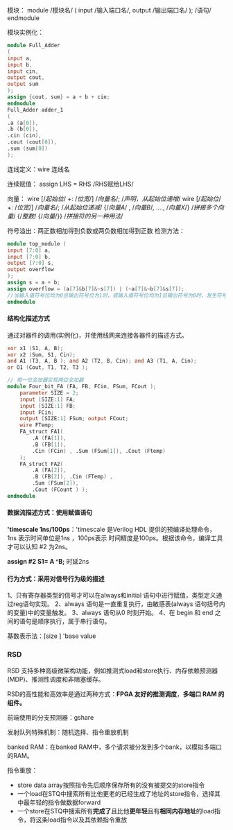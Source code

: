 模块：
module /模块名/ ( input /输入端口名/, output /输出端口名/ ); /语句/ endmodule

模块实例化：

```verilog
module Full_Adder
(
input a,
input b,
input cin,
output cout,
output sum
);
assign {cout, sum} = a + b + cin;
endmodule
Full_Adder adder_1
(
.a (a[0]),
.b (b[0]),
.cin (cin),
.cout (cout[0]),
.sum (sum[0])
);
```

连线定义：wire 连线名

连续赋值：
assign LHS = RHS /RHS赋给LHS/

向量：
wire [/*起始位*/ +: /*位宽*/] /*向量名*/; /*声明，从起始位递增*/
wire [/*起始位*/ +: /*位宽*/] /*向量名*/; /*从起始位递减*/
{/*向量A*/ , /*向量B*/, ...., /*向量X*/} /*拼接多个向量*/
{/*整数*/ {/*向量*/}} /*拼接符的另一种用法*/

符号溢出：两正数相加得到负数或两负数相加得到正数
检测方法：

```verilog
module top_module (
input [7:0] a,
input [7:0] b,
output [7:0] s,
output overflow
);
assign s = a + b;
assign overflow = (a[7]&b[7]&~s[7]) | (~a[7]&~b[7]&s[7]);
//当输入值符号位均为0且输出符号位为1时，或输入值符号位均为1且输出符号为0时，发生符号溢出
endmodule
```



#### 结构化描述方式

通过对器件的调用(实例化)，并使用线网来连接各器件的描述方式。

```verilog
xor x1 (S1, A, B);
xor x2 (Sum, S1, Cin);
and A1 (T3, A, B ); and A2 (T2, B, Cin); and A3 (T1, A, Cin);
or O1 (Cout, T1, T2, T3 );

// 用一位全加器实现两位全加器
module Four_bit_FA (FA, FB, FCin, FSum, FCout ); 
    parameter SIZE = 2;
    input [SIZE:1] FA;
    input [SIZE:1] FB;
    input FCin;
    output [SIZE:1] FSum; output FCout;
    wire FTemp;
    FA_struct FA1(
        .A (FA[1]),
        .B (FB[1]),
        .Cin (FCin) , .Sum (FSum[1]), .Cout (Ftemp)
    );
    FA_struct FA2(
        .A (FA[2]),
        .B (FB[2]), .Cin (FTemp) ,
        .Sum (FSum[2]),
        .Cout (FCount ) );
endmodule
```

#### 数据流描述方式：使用赋值语句

**'timescale 1ns/100ps**：'timescale 是Verilog HDL 提供的预编译处理命令， 1ns 表示时间单位是1ns ，100ps表示 时间精度是100ps。根据该命令，编译工具才可以认知 #2 为2ns。

**assign #2 S1= A ^B;** 时延2ns



#### 行为方式：采用对信号行为级的描述

1、只有寄存器类型的信号才可以在always和initial 语句中进行赋值，类型定义通过reg语句实现。
2、always 语句是一直重复执行，由敏感表(always 语句括号内的变量)中的变量触发。 
3、always 语句从0 时刻开始。
4、在 begin 和 end 之间的语句是顺序执行，属于串行语句。



基数表示法：[size ] 'base value



### RSD

RSD 支持多种高级微架构功能，例如推测式load和store执行、内存依赖预测器 (MDP)、推测性调度和非阻塞缓存。

RSD的高性能和高效率是通过两种方式：**FPGA 友好的推测调度**，**多端口 RAM 的组件。**

前端使用的分支预测器：gshare

发射队列特殊机制：随机选择、指令重放机制

banked RAM：在banked RAM中，多个请求被分发到多个bank，以模拟多端口的RAM。 



指令重放：

- store data array按照指令先后顺序保存所有的没有被提交的store指令
- 一个load在STQ中搜索所有比他更老的已经生成了地址的store指令，选择其中最年轻的指令做数据forward
- 一个store在STQ中搜索所有**完成了**且比他**更年轻**且有**相同内存地址**的load指令，将这条load指令以及其依赖指令重放

